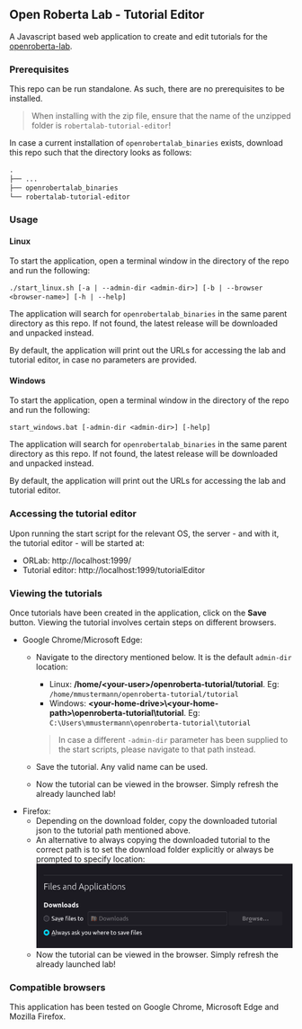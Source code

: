 ## Open Roberta Lab - Tutorial Editor

A Javascript based web application to create and edit tutorials for the [openroberta-lab](https://github.com/OpenRoberta/openroberta-lab).

### Prerequisites

This repo can be run standalone. As such, there are no prerequisites to be installed.
> When installing with the zip file, ensure that the name of the unzipped folder is `robertalab-tutorial-editor`!
 
In case a current installation of `openrobertalab_binaries` exists, download this repo such that the directory looks as follows:
```
.
├── ...
├── openrobertalab_binaries
└── robertalab-tutorial-editor
```

### Usage

#### Linux
To start the application, open a terminal window in the directory of the repo and run the following:
```shell
./start_linux.sh [-a | --admin-dir <admin-dir>] [-b | --browser <browser-name>] [-h | --help]
```
 
The application will search for `openrobertalab_binaries` in the same parent directory as this repo.
If not found, the latest release will be downloaded and unpacked instead.

By default, the application will print out the URLs for accessing the lab and tutorial editor, in case no parameters are provided.

#### Windows

To start the application, open a terminal window in the directory of the repo and run the following:
```shell
start_windows.bat [-admin-dir <admin-dir>] [-help]
```

The application will search for `openrobertalab_binaries` in the same parent directory as this repo.
If not found, the latest release will be downloaded and unpacked instead.

By default, the application will print out the URLs for accessing the lab and tutorial editor.

### Accessing the tutorial editor

Upon running the start script for the relevant OS, the server - and with it, the tutorial editor - will be started at:
- ORLab: http://localhost:1999/
- Tutorial editor: http://localhost:1999/tutorialEditor

### Viewing the tutorials

Once tutorials have been created in the application, click on the **Save** button. Viewing the tutorial involves certain steps on different browsers.
* Google Chrome/Microsoft Edge:
  * Navigate to the directory mentioned below. It is the default `admin-dir` location:
    * Linux: **/home/\<your-user\>/openroberta-tutorial/tutorial**. Eg:
      `/home/mmustermann/openroberta-tutorial/tutorial`
    * Windows: **\<your-home-drive\>\\<your-home-path\>\openroberta-tutorial\tutorial**. Eg:
      `C:\Users\mmustermann\openroberta-tutorial\tutorial`

    > In case a different `-admin-dir` parameter has been supplied to the start scripts, please navigate to that path instead.


  * Save the tutorial. Any valid name can be used.
  * Now the tutorial can be viewed in the browser. Simply refresh the already launched lab!
* Firefox:
  * Depending on the download folder, copy the downloaded tutorial json to the tutorial path mentioned above.
  * An alternative to always copying the downloaded tutorial to the correct path is to set the download folder explicitly or always be prompted to specify location: 
    ![Firefox settings](firefox-settings.png)
  * Now the tutorial can be viewed in the browser. Simply refresh the already launched lab!

### Compatible browsers

This application has been tested on Google Chrome, Microsoft Edge and Mozilla Firefox.
